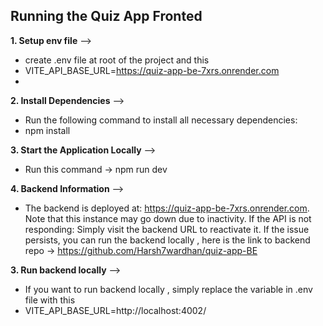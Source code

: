 ## Running the Quiz App Fronted

**1. Setup env file** -->
- create .env file at root of the project and this
- VITE_API_BASE_URL=https://quiz-app-be-7xrs.onrender.com
- 
**2. Install Dependencies** -->
- Run the following command to install all necessary dependencies:
- npm install

**3. Start the Application Locally** -->
-  Run this command -> npm run dev

**4. Backend Information** -->
- The backend is deployed at: https://quiz-app-be-7xrs.onrender.com.
  Note that this instance may go down due to inactivity. If the API is not responding:
  Simply visit the backend URL to reactivate it.
  If the issue persists, you can run the backend locally , here is the link to backend repo -> https://github.com/Harsh7wardhan/quiz-app-BE

**3. Run backend locally** -->
-  If you want to run backend locally , simply replace the variable in .env file with this
-  VITE_API_BASE_URL=http://localhost:4002/


